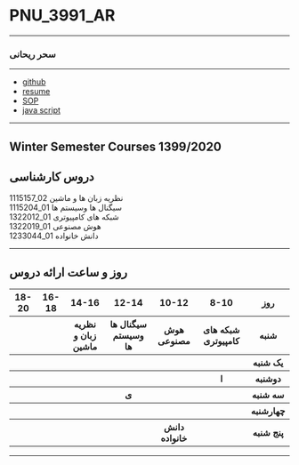 # PNU_3991_AR
---------
### سحر ریحانی
 
---
- [github](https://github.com/saharreyhani)
- [resume](https://saharreyhani.github.io/sahar-reyhani.github.io/)
- [SOP](https://saharreyhani.github.io/SOP/)
- [java script](js.pdf)

------------------
## Winter Semester Courses 1399/2020

## دروس کارشناسی

1115157_02 نظریه زبان ها و ماشین
<br>
1115204_01  سیگنال ها وسیستم ها
<br>
1322012_01 شبکه های کامپیوتری
<br>
1322019_01 هوش مصنوعی
<br>
1233044_01 دانش خانواده
<br>


--------------

## روز و ساعت ارائه دروس

<table style="width:100%">
  <tr>
    <th>18-20</th>
    <th>16-18</th>
    <th>14-16</th>
    <th>12-14</th>
    <th>10-12</th>
    <th>8-10</th>
    <th>روز</th>
  </tr>
  <tr>
    <th></th>
    <th></th>
    <th>نظریه زبان و ماشین</th>
    <th>سیگنال ها وسیستم ها</th>
    <th>هوش مصنوعی</th>
    <th>شبکه های کامپیوتری</th>
    <th>شنبه</th>
  </tr>
   <tr>
    <th></th>
    <th></th>
    <th></th>
    <th></th>
    <th></th>
    <th></th>
    <th>یک شنبه</th>
  </tr>
   <tr>
     <th></th>
     <th></th>
     <th></th>
     <th></th>
     <th></th>
     <th>ا</th>   
    <th>دوشنبه</th>
  </tr>
   <tr>
    <th></th>
    <th></th>
    <th></th>
    <th>ی</th>
    <th></th>
    <th></th>
    <th>سه شنبه</th>
  </tr>
   <tr>
    <th></th>
    <th></th>
    <th></th>
    <th></th>
    <th></th>
    <th></th>
    <th>چهارشنبه</th>
  </tr>
   <tr>
    <th></th>
    <th></th>
    <th></th>
    <th></th>
    <th>دانش خانواده</th>
    <th></th>
    <th>پنج شنبه</th>
  </tr>
</table>

--------------
